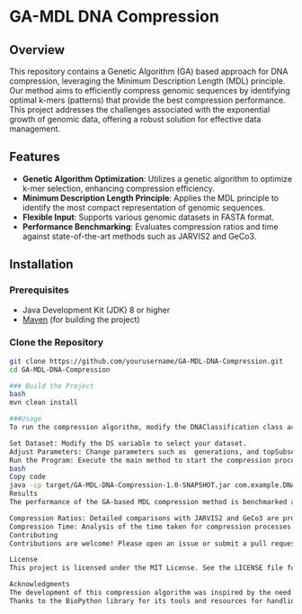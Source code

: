 # GA-MDL DNA Compression

## Overview

This repository contains a Genetic Algorithm (GA) based approach for DNA compression, leveraging the Minimum Description Length (MDL) principle. Our method aims to efficiently compress genomic sequences by identifying optimal k-mers (patterns) that provide the best compression performance. This project addresses the challenges associated with the exponential growth of genomic data, offering a robust solution for effective data management.

## Features

- **Genetic Algorithm Optimization**: Utilizes a genetic algorithm to optimize k-mer selection, enhancing compression efficiency.
- **Minimum Description Length Principle**: Applies the MDL principle to identify the most compact representation of genomic sequences.
- **Flexible Input**: Supports various genomic datasets in FASTA format.
- **Performance Benchmarking**: Evaluates compression ratios and time against state-of-the-art methods such as JARVIS2 and GeCo3.

## Installation

### Prerequisites

- Java Development Kit (JDK) 8 or higher
- [Maven](https://maven.apache.org/download.cgi) (for building the project)

### Clone the Repository

```bash
git clone https://github.com/yourusername/GA-MDL-DNA-Compression.git
cd GA-MDL-DNA-Compression

### Build the Project
bash
mvn clean install

###Usage
To run the compression algorithm, modify the DNAClassification class according to your input files and parameters.

Set Dataset: Modify the DS variable to select your dataset.
Adjust Parameters: Change parameters such as  generations, and topSubsequences (this is given as input when running the code) based on your requirements.
Run the Program: Execute the main method to start the compression process.
bash
Copy code
java -cp target/GA-MDL-DNA-Compression-1.0-SNAPSHOT.jar com.example.DNAClassification
Results
The performance of the GA-based MDL compression method is benchmarked against established reference-free compression methods:

Compression Ratios: Detailed comparisons with JARVIS2 and GeCo3 are provided.
Compression Time: Analysis of the time taken for compression processes.
Contributing
Contributions are welcome! Please open an issue or submit a pull request for any enhancements or bug fixes.

License
This project is licensed under the MIT License. See the LICENSE file for details.

Acknowledgments
The development of this compression algorithm was inspired by the need for efficient genomic data storage.
Thanks to the BioPython library for its tools and resources for handling biological data.
